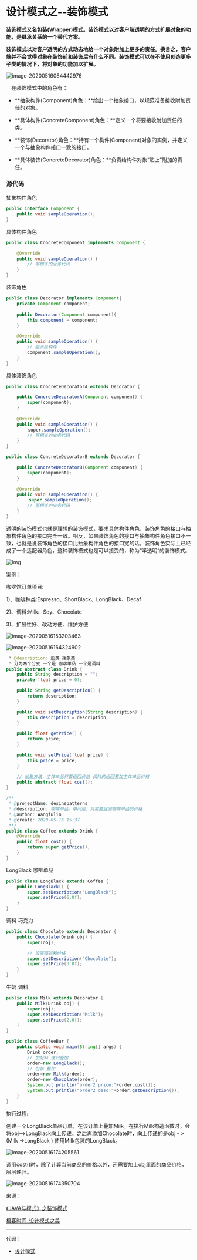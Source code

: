 # 设计模式之--装饰模式

​	**装饰模式又名包装(Wrapper)模式。装饰模式以对客户端透明的方式扩展对象的功能，是继承关系的一个替代方案。**

​	**装饰模式以对客户透明的方式动态地给一个对象附加上更多的责任。换言之，客户端并不会觉得对象在装饰前和装饰后有什么不同。装饰模式可以在不使用创造更多子类的情况下，将对象的功能加以扩展。**

![image-20200516084442976](/Users/wangfulin/github/image/设计模式/image-20200516084442976.png)

　在装饰模式中的角色有：

- **抽象构件(Component)角色：**给出一个抽象接口，以规范准备接收附加责任的对象。

- **具体构件(ConcreteComponent)角色：**定义一个将要接收附加责任的类。

- **装饰(Decorator)角色：**持有一个构件(Component)对象的实例，并定义一个与抽象构件接口一致的接口。

- **具体装饰(ConcreteDecorator)角色：**负责给构件对象“贴上”附加的责任。

### 源代码

抽象构件角色

```java
public interface Component {
    public void sampleOperation();
}
```

具体构件角色

```java
public class ConcreteComponent implements Component {

    @Override
    public void sampleOperation() {
        // 写相关的业务代码
    }
}
```

装饰角色

```java
public class Decorator implements Component{
    private Component component;
    
    public Decorator(Component component){
        this.component = component;
    }

    @Override
    public void sampleOperation() {
        // 委派给构件
        component.sampleOperation();
    }
}
```

具体装饰角色

```java
public class ConcreteDecoratorA extends Decorator {

    public ConcreteDecoratorA(Component component) {
        super(component);
    }
    
    @Override
    public void sampleOperation() {
　　　　　super.sampleOperation();
        // 写相关的业务代码
    }
}
```

```java
public class ConcreteDecoratorB extends Decorator {

    public ConcreteDecoratorB(Component component) {
        super(component);
    }
    
    @Override
    public void sampleOperation() {
　　　　  super.sampleOperation();
        // 写相关的业务代码
    }
}
```

透明的装饰模式也就是理想的装饰模式，要求具体构件角色、装饰角色的接口与抽象构件角色的接口完全一致。相反，如果装饰角色的接口与抽象构件角色接口不一致，也就是说装饰角色的接口比抽象构件角色的接口宽的话，装饰角色实际上已经成了一个适配器角色，这种装饰模式也是可以接受的，称为“半透明”的装饰模式。

![img](/Users/wangfulin/github/image/设计模式/img.png)

案例：

咖啡馆订单项目: 

1)、咖啡种类:Espresso、ShortBlack、LongBlack、Decaf  

2)、调料:Milk、Soy、Chocolate  

3)、扩展性好、改动方便、维护方便

![image-20200516153203463](/Users/wangfulin/github/image/设计模式/image-20200516153203463.png)

![image-20200516164324902](/Users/wangfulin/github/image/设计模式/image-20200516164324902.png)



```java
 * @description: 超类 抽象类
 * 分为两个分支 一个是 咖啡单品 一个是调料
public abstract class Drink {
    public String description = "";
    private float price = 0f;

    public String getDescription() {
        return description;
    }

    public void setDescription(String description) {
        this.description = description;
    }

    public float getPrice() {
        return price;
    }

    public void setPrice(float price) {
        this.price = price;
    }

    // 抽象方法，主体单品只要返回价格 调料的返回要加主体单品价格
    public abstract float cost();
}
```



```java
/**
 * @projectName: desinepatterns
 * @description: 咖啡单品，中间层，只需要返回咖啡单品的价格
 * @author: Wangfulin
 * @create: 2020-05-16 15:37
 **/
public class Coffee extends Drink {
    @Override
    public float cost() {
        return super.getPrice();
    }
}
```

LongBlack 咖啡单品

```java
public class LongBlack extends Coffee {
    public LongBlack() {
        super.setDescription("LongBlack");
        super.setPrice(6.0f);
    }
}
```

调料 巧克力

```java
public class Chocolate extends Decorator {
    public Chocolate(Drink obj) {
        super(obj);

        // 设置描述和价格
        super.setDescription("Chocolate");
        super.setPrice(3.0f);
    }
}
```

牛奶 调料

```java
public class Milk extends Decorator {
    public Milk(Drink obj) {
        super(obj);
        super.setDescription("Milk");
        super.setPrice(2.0f);
    }
}
```



```java
public class CoffeeBar {
    public static void main(String[] args) {
        Drink order;
        // 加配料 递归叠加
        order=new LongBlack();
        // 包装 叠加
        order=new Milk(order);
        order=new Chocolate(order);
        System.out.println("order2 price:"+order.cost());
        System.out.println("order2 desc:"+order.getDescription());
    }
}
```

执行过程:

创建一个LongBlack单品订单，在该订单上叠加Milk。在执行Milk构造函数时，会将obj-->LongBlack向上传递。之后再添加Chocolate时，向上传递的是obj - > (Milk ->LongBlack ) 使用Milk包装的LongBlack。

![image-20200516174205561](/Users/wangfulin/github/image/设计模式/image-20200516174205561.png)

调用cost()时，除了计算当前商品的价格以外，还需要加上obj里面的商品价格，层层递归。

![image-20200516174350704](/Users/wangfulin/github/image/设计模式/image-20200516174350704.png)



来源：

[《JAVA与模式》之装饰模式](https://www.cnblogs.com/java-my-life/archive/2012/04/20/2455726.html)

[极客时间-设计模式之美](https://time.geekbang.org/column/intro/100039001)



---

代码：

- [设计模式](../icoding/desinepatterns/src/main/java/com/wangfulin/dp)

